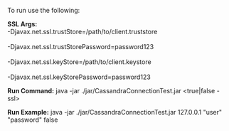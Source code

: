To run use the following:

**SSL Args:**<br>
    -Djavax.net.ssl.trustStore=/path/to/client.truststore<br> 
    <br>-Djavax.net.ssl.trustStorePassword=password123<br>
    <br>-Djavax.net.ssl.keyStore=/path/to/client.keystore<br>
    <br>-Djavax.net.ssl.keyStorePassword=password123<br>

**Run Command:**
java -jar ./jar/CassandraConnectionTest.jar <contact point> <user> <password> <true|false - ssl>
  
**Run Example:**
java -jar ./jar/CassandraConnectionTest.jar 127.0.0.1 "user" "password" false
